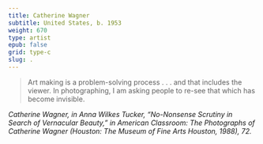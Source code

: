 ```yaml
---
title: Catherine Wagner
subtitle: United States, b. 1953
weight: 670
type: artist
epub: false
grid: type-c
slug: .
---
```


>Art making is a problem-solving process . . . and that includes the viewer. In photographing, I am asking people to re-see that which has become invisible.

<cite>Catherine Wagner, in Anna Wilkes Tucker, “No-Nonsense Scrutiny in Search of Vernacular Beauty,” in *American Classroom: The Photographs of Catherine Wagner* (Houston: The Museum of Fine Arts Houston, 1988), 72.</cite>

